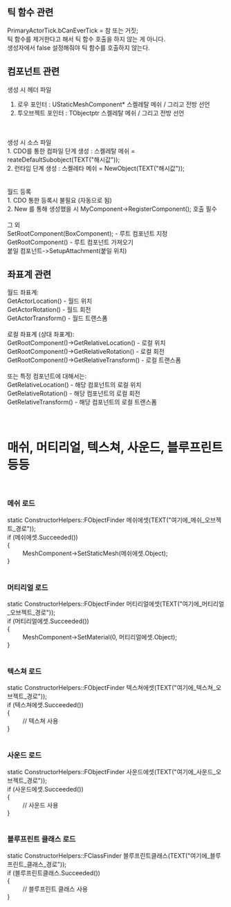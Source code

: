 ## 틱 함수 관련

PrimaryActorTick.bCanEverTick = 참 또는 거짓; <br>
틱 함수를 제거한다고 해서 틱 함수 호출을 하지 않는 게 아니다. <br>
생성자에서 false 설정해줘야 틱 함수를 호출하지 않는다. <br>

## 컴포넌트 관련

생성 시 헤더 파일 <br>
1. 로우 포인터 : UStaticMeshComponent* 스켈레탈 메쉬 / 그리고 전방 선언 <br>
2. 투오브젝트 포인터 : TObjectptr<UStaticMeshComponent> 스켈레탈 메쉬 / 그리고 전방 선언 <br>
<br>
<br>
생성 시 소스 파일 <br>
1. CDO를 통한 컴파일 단계 생성 : 스켈레탈 메쉬 = reateDefaultSubobject<UStaticMeshComponent>(TEXT("해시값")); <br>
2. 런타임 단계 생성 : 스켈레타 메쉬 = NewObject<UStaticMeshComponent>(TEXT("해시값")); <br>
<br>
<br>
월드 등록 <br>
1. CDO 통한 등록시 불필요 (자동으로 됨) <br>
2. New 를 통해 생성했을 시 MyComponent->RegisterComponent(); 호출 필수 <br>
<br>
그 외 <br>
SetRootComponent(BoxComponent); - 루트 컴포넌트 지정 <br>
GetRootComponent() - 루트 컴포넌트 가져오기 <br>
붙일 컴포넌트->SetupAttachment(붙일 위치) <br>

## 좌표계 관련
월드 좌표계: <br>
GetActorLocation() - 월드 위치 <br>
GetActorRotation() - 월드 회전 <br>
GetActorTransform() - 월드 트랜스폼 <br>
<br>
로컬 좌표계 (상대 좌표계): <br>
GetRootComponent()->GetRelativeLocation() - 로컬 위치 <br>
GetRootComponent()->GetRelativeRotation() - 로컬 회전 <br>
GetRootComponent()->GetRelativeTransform() - 로컬 트랜스폼 <br>
<br>
또는 특정 컴포넌트에 대해서는: <br>
GetRelativeLocation() - 해당 컴포넌트의 로컬 위치 <br>
GetRelativeRotation() - 해당 컴포넌트의 로컬 회전 <br>
GetRelativeTransform() - 해당 컴포넌트의 로컬 트랜스폼 <br>
 <br>
 <br>
 # 매쉬, 머티리얼, 텍스쳐, 사운드, 블루프린트 등등
  <br>
  
### 메쉬 로드 <br>
static ConstructorHelpers::FObjectFinder<UStaticMesh> 메쉬에셋(TEXT("여기에_메쉬_오브젝트_경로")); <br>
if (메쉬에셋.Succeeded()) <br>
{ <br>
 &nbsp;&nbsp;&nbsp;&nbsp;&nbsp;&nbsp;&nbsp;&nbsp;   MeshComponent->SetStaticMesh(메쉬에셋.Object); <br>
} <br>
 <br>
 
### 머티리얼 로드 <br>
static ConstructorHelpers::FObjectFinder<UMaterialInterface> 머티리얼에셋(TEXT("여기에_머티리얼_오브젝트_경로")); <br>
if (머티리얼에셋.Succeeded()) <br>
{ <br>
&nbsp;&nbsp;&nbsp;&nbsp;&nbsp;&nbsp;&nbsp;&nbsp;    MeshComponent->SetMaterial(0, 머티리얼에셋.Object); <br>
} <br>
 <br>
 
### 텍스쳐 로드 <br>
static ConstructorHelpers::FObjectFinder<UTexture2D> 텍스쳐에셋(TEXT("여기에_텍스쳐_오브젝트_경로")); <br>
if (텍스쳐에셋.Succeeded()) <br>
{ <br>
&nbsp;&nbsp;&nbsp;&nbsp;&nbsp;&nbsp;&nbsp;&nbsp;   // 텍스쳐 사용 <br>
} <br>
 <br>
 
 ### 사운드 로드 <br>
static ConstructorHelpers::FObjectFinder<USoundBase> 사운드에셋(TEXT("여기에_사운드_오브젝트_경로")); <br>
if (사운드에셋.Succeeded()) <br>
{ <br>
&nbsp;&nbsp;&nbsp;&nbsp;&nbsp;&nbsp;&nbsp;&nbsp; // 사운드 사용 <br>
} <br>
 <br>
 
### 블루프린트 클래스 로드 <br>
static ConstructorHelpers::FClassFinder<APawn> 블루프린트클래스(TEXT("여기에_블루프린트_클래스_경로")); <br>
if (블루프린트클래스.Succeeded()) <br>
{ <br>
&nbsp;&nbsp;&nbsp;&nbsp;&nbsp;&nbsp;&nbsp;&nbsp;     // 블루프린트 클래스 사용 <br>
}<br>
 
